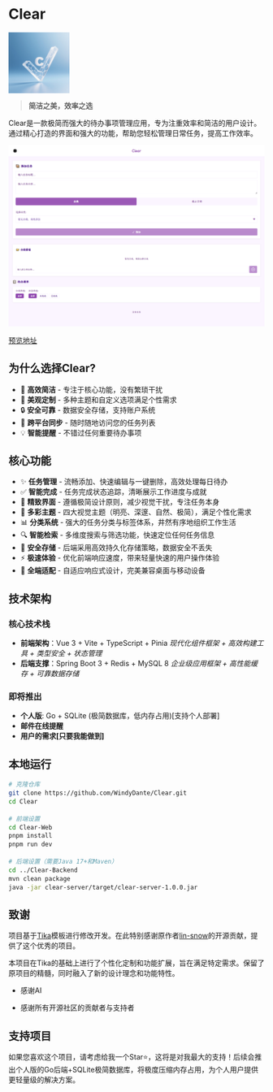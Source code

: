 # Clear

<img src="./Clear-Web/public/favicon.svg" alt="Clear Logo" width="120" height="120" align="center" />

> **简洁之美，效率之选**

Clear是一款极简而强大的待办事项管理应用，专为注重效率和简洁的用户设计。通过精心打造的界面和强大的功能，帮助您轻松管理日常任务，提高工作效率。

![主页预览](./docs/img/index.png)

[预览地址](https://clear.1wind.cn/)

## 为什么选择Clear?

- 🚀 **高效简洁** - 专注于核心功能，没有繁琐干扰
- 🎨 **美观定制** - 多种主题和自定义选项满足个性需求
- 🔒 **安全可靠** - 数据安全存储，支持账户系统
- 🔄 **跨平台同步** - 随时随地访问您的任务列表
- 💡 **智能提醒** - 不错过任何重要待办事项

## 核心功能

- ✨ **任务管理** - 流畅添加、快速编辑与一键删除，高效处理每日待办
- ✅ **智能完成** - 任务完成状态追踪，清晰展示工作进度与成就
- 🎨 **精致界面** - 遵循极简设计原则，减少视觉干扰，专注任务本身
- 🌈 **多彩主题** - 四大视觉主题（明亮、深邃、自然、极简），满足个性化需求
- 📊 **分类系统** - 强大的任务分类与标签体系，井然有序地组织工作生活
- 🔍 **智能检索** - 多维度搜索与筛选功能，快速定位任何任务信息
- 💾 **安全存储** - 后端采用高效持久化存储策略，数据安全不丢失
- ⚡ **极速体验** - 优化前端响应速度，带来轻量快速的用户操作体验
- 📱 **全端适配** - 自适应响应式设计，完美兼容桌面与移动设备

## 技术架构

### 核心技术栈
- **前端架构**：Vue 3 + Vite + TypeScript + Pinia
  *现代化组件框架 + 高效构建工具 + 类型安全 + 状态管理*
- **后端支撑**：Spring Boot 3 + Redis + MySQL 8
  *企业级应用框架 + 高性能缓存 + 可靠数据存储*

### 即将推出
- **个人版**: Go + SQLite (极简数据库，低内存占用)[支持个人部署]
- **邮件在线提醒**
- **用户的需求[只要我能做到]**

## 本地运行

```bash
# 克隆仓库
git clone https://github.com/WindyDante/Clear.git
cd Clear

# 前端设置
cd Clear-Web
pnpm install
pnpm run dev

# 后端设置（需要Java 17+和Maven）
cd ../Clear-Backend
mvn clean package
java -jar clear-server/target/clear-server-1.0.0.jar
```

## 致谢

项目基于[Tika](https://github.com/lin-snow/Tika)模板进行修改开发。在此特别感谢原作者[lin-snow](https://github.com/lin-snow)的开源贡献，提供了这个优秀的项目。

本项目在Tika的基础上进行了个性化定制和功能扩展，旨在满足特定需求。保留了原项目的精髓，同时融入了新的设计理念和功能特性。

- 感谢AI

- 感谢所有开源社区的贡献者与支持者  

## 支持项目

如果您喜欢这个项目，请考虑给我一个Star⭐，这将是对我最大的支持！后续会推出个人版的Go后端+SQLite极简数据库，将极度压缩内存占用，为个人用户提供更轻量级的解决方案。

